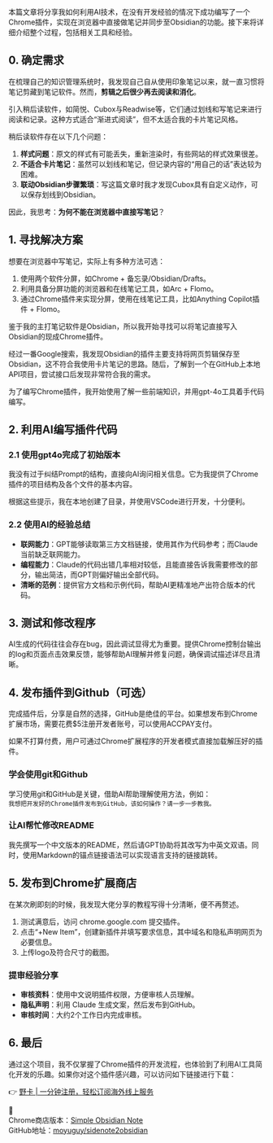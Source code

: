 本篇文章将分享我如何利用AI技术，在没有开发经验的情况下成功编写了一个Chrome插件，实现在浏览器中直接做笔记并同步至Obsidian的功能。接下来将详细介绍整个过程，包括相关工具和经验。

## 0. 确定需求

在梳理自己的知识管理系统时，我发现自己自从使用印象笔记以来，就一直习惯将笔记剪藏到笔记软件。然而，**剪辑之后很少再去阅读和消化**。

引入稍后读软件，如简悦、Cubox与Readwise等，它们通过划线和写笔记来进行阅读和记录。这种方式适合“渐进式阅读”，但不太适合我的卡片笔记风格。

稍后读软件存在以下几个问题：

1. **样式问题**：原文的样式有可能丢失，重新渲染时，有些网站的样式效果很差。
2. **不适合卡片笔记**：虽然可以划线和笔记，但记录内容的“用自己的话”表达较为困难。
3. **联动Obsidian步骤繁琐**：写这篇文章时我才发现Cubox具有自定义动作，可以保存划线到Obsidian。

因此，我思考：**为何不能在浏览器中直接写笔记**？

## 1. 寻找解决方案

想要在浏览器中写笔记，实际上有多种方法可选：

1. 使用两个软件分屏，如Chrome + 备忘录/Obsidian/Drafts。
2. 利用具备分屏功能的浏览器和在线笔记工具，如Arc + Flomo。
3. 通过Chrome插件来实现分屏，使用在线笔记工具，比如Anything Copilot插件 + Flomo。

鉴于我的主打笔记软件是Obsidian，所以我开始寻找可以将笔记直接写入Obsidian的现成Chrome插件。

经过一番Google搜索，我发现Obsidian的插件主要支持将网页剪辑保存至Obsidian，这不符合我使用卡片笔记的思路。随后，了解到一个在GitHub上本地API项目，尝试接口后发现非常符合我的需求。

为了编写Chrome插件，我开始使用了解一些前端知识，并用gpt-4o工具着手代码编写。

## 2. 利用AI编写插件代码

### 2.1 使用gpt4o完成了初始版本

我没有过于纠结Prompt的结构，直接向AI询问相关信息。它为我提供了Chrome插件的项目结构及各个文件的基本内容。

根据这些提示，我在本地创建了目录，并使用VSCode进行开发，十分便利。

### 2.2 使用AI的经验总结

- **联网能力**：GPT能够读取第三方文档链接，使用其作为代码参考；而Claude当前缺乏联网能力。
- **编程能力**：Claude的代码出错几率相对较低，且能直接告诉我需要修改的部分，输出简洁，而GPT则偏好输出全部代码。
- **清晰的范例**：提供官方文档和示例代码，帮助AI更精准地产出符合版本的代码。

## 3. 测试和修改程序

AI生成的代码往往会存在bug，因此调试显得尤为重要。提供Chrome控制台输出的log和页面点击效果反馈，能够帮助AI理解并修复问题，确保调试描述详尽且清晰。

## 4. 发布插件到Github（可选）

完成插件后，分享是自然的选择，GitHub是绝佳的平台。如果想发布到Chrome扩展市场，需要花费$5注册开发者账号，可以使用ACCPAY支付。

如果不打算付费，用户可通过Chrome扩展程序的开发者模式直接加载解压好的插件。

### 学会使用git和Github

学习使用git和GitHub是关键，借助AI帮助理解使用方法，例如：  
`我想把开发好的Chrome插件发布到GitHub，该如何操作？请一步一步教我。`

### 让AI帮忙修改README

我先撰写一个中文版本的README，然后请GPT协助将其改写为中英文双语。同时，使用Markdown的锚点链接语法可以实现语言支持的链接跳转。

## 5. 发布到Chrome扩展商店

在某次刷即刻的时候，我发现大佬分享的教程写得十分清晰，便不再赘述。

1. 测试满意后，访问 chrome.google.com 提交插件。
2. 点击“+New Item”，创建新插件并填写要求信息，其中域名和隐私声明网页为必要信息。
3. 上传logo及符合尺寸的截图。

### 提审经验分享

- **审核资料**：使用中文说明插件权限，方便审核人员理解。
- **隐私声明**：利用 Claude 生成文案，然后发布到GitHub。
- **审核时间**：大约2个工作日内完成审核。

## 6. 最后

通过这个项目，我不仅掌握了Chrome插件的开发流程，也体验到了利用AI工具简化开发的乐趣。如果你对这个插件感兴趣，可以访问如下链接进行下载：

👉 [野卡 | 一分钟注册，轻松订阅海外线上服务](https://bit.ly/bewildcard)

📎  
Chrome商店版本：[Simple Obsidian Note](https://chromewebstore.google.com/detail/simple-obsidian-note-exte/flohnmomnafamkgbjonnjcjggkhiokkn)  
GitHub地址：[moyuguy/sidenote2obsidian](https://github.com/moyuguy/sidenote2obsidian)